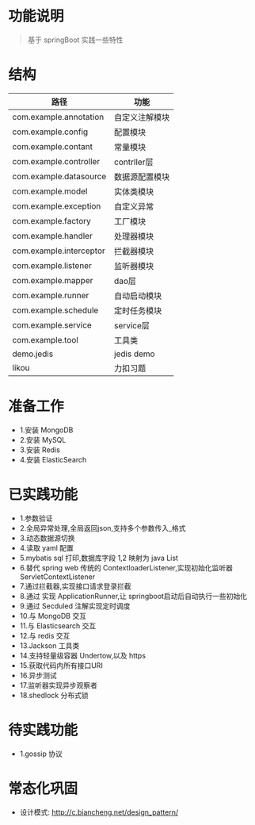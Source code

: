 # 功能说明

> 基于 springBoot 实践一些特性

# 结构

| 路径                      | 功能         |
|-------------------------|------------|
| com.example.annotation  | 自定义注解模块    |
| com.example.config      | 配置模块       |
| com.example.contant     | 常量模块       |
| com.example.controller  | contrller层 |
| com.example.datasource  | 数据源配置模块    |
| com.example.model      | 实体类模块      |
| com.example.exception   | 自定义异常      |
| com.example.factory     | 工厂模块       |
| com.example.handler     | 处理器模块      |
| com.example.interceptor | 拦截器模块      |
| com.example.listener    | 监听器模块      |
| com.example.mapper      | dao层       |
| com.example.runner      | 自动启动模块     |
| com.example.schedule    | 定时任务模块     |
| com.example.service     | service层   |
| com.example.tool       | 工具类        |
| demo.jedis              | jedis demo |
| likou                   | 力扣习题       |

# 准备工作
* 1.安装 MongoDB
* 2.安装 MySQL
* 3.安装 Redis
* 4.安装 ElasticSearch

# 已实践功能

* 1.参数验证
* 2.全局异常处理,全局返回json,支持多个参数传入_格式
* 3.动态数据源切换
* 4.读取 yaml 配置
* 5.mybatis sql 打印,数据库字段 1,2 映射为 java List<Integer>
* 6.替代 spring web 传统的 ContextloaderListener,实现初始化监听器 ServletContextListener
* 7.通过拦截器,实现接口请求登录拦截
* 8.通过 实现 ApplicationRunner,让 springboot启动后自动执行一些初始化
* 9.通过 Secduled 注解实现定时调度
* 10.与 MongoDB 交互
* 11.与 Elasticsearch 交互
* 12.与 redis 交互
* 13.Jackson 工具类
* 14.支持轻量级容器 Undertow,以及 https
* 15.获取代码内所有接口URI
* 16.异步测试
* 17.监听器实现异步观察者
* 18.shedlock 分布式锁

# 待实践功能

* 1.gossip 协议

# 常态化巩固

- 设计模式: http://c.biancheng.net/design_pattern/